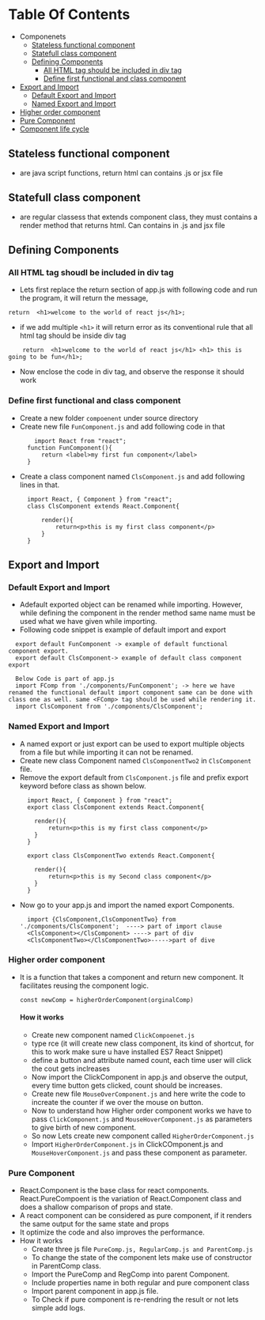 # Table Of Contents

- Componenets
  - [Stateless functional component](#stateless-functional-component)
  - [Statefull class component](#statefull-class-component)
  - [Defining Components](#defining-components)
     - [All HTML tag should be included in div tag](#All-HTML-tag-should-be-included-in-div-tag)
     - [Define first functional and class component](#define-first-functional-and-class-component)
 - [Export and Import](#export-and-import)
    - [Default Export and Import](#default-export-and-import)
    - [Named Export and Import](#named-export-and-import)
 - [Higher order component](#higher-order-component)
 - [Pure Component](#pure-component)
 - [Component life cycle](#component-life-cycle)
## Stateless functional component
- are java script functions, return html can contains .js or jsx file
## Statefull class component
- are regular classess that extends component class, they must contains a render method that returns html. Can contains in .js and jsx file

## Defining Components

### All HTML tag shoudl be included in div tag
- Lets first replace the return section of app.js with following code and run the program, it will return the message,
 ```
 return  <h1>welcome to the world of react js</h1>;
```
- if we add multiple ```<h1>``` it will return error as its conventional rule that all html tag should be inside div tag
```
    return  <h1>welcome to the world of react js</h1> <h1> this is going to be fun</h1>;
```
- Now enclose the code in div tag, and observe the response it should work
### Define first functional and class component
- Create a new folder ```compoenent``` under source directory
- Create new file ```FunComponent.js``` and add following code in that
  ```
      import React from "react";
    function FunComponent(){
        return <label>my first fun component</label>
    }
  ```
- Create a class component named ```ClsComponent.js``` and add following lines in that.
  ```
    import React, { Component } from "react";
    class ClsComponent extends React.Component{
    
        render(){
            return<p>this is my first class component</p>
        }
    }

  ```
## Export and Import
### Default Export and Import
- Adefault exported object can be renamed while importing. However, while defining the component in the render method same name must be used what we have given while importing.
- Following code snippet is example of default import and export
```
  export default FunComponent -> example of default functional component export. 
  export default ClsComponent-> example of default class component export

  Below Code is part of app.js
  import FComp from './components/FunComponent'; -> here we have renamed the functional default import component same can be done with class one as well. same <FComp> tag should be used while rendering it.
  import ClsComponent from './components/ClsComponent';
```

### Named Export and Import
- A named export or just export can be used to export multiple objects from a file but while importing it can not be renamed.
- Create new class Component named ```ClsComponentTwo2``` in ```ClsComponent``` file.
- Remove the export default from ```ClsComponent.js``` file and prefix export keyword before class as shown below.
  ```
    import React, { Component } from "react";
    export class ClsComponent extends React.Component{
    
      render(){
          return<p>this is my first class component</p>
      }
    }
    
    export class ClsComponentTwo extends React.Component{
    
      render(){
          return<p>this is my Second class component</p>
      }
    }
  ```
- Now go to your app.js and import the named export Components.
   ```
     import {ClsComponent,ClsComponentTwo} from './components/ClsComponent';  ----> part of import clause
     <ClsComponent></ClsComponent> ----> part of div
     <ClsComponentTwo></ClsComponentTwo>----->part of dive
   ```
### Higher order component
- It is a function that takes a component and return new component. It facilitates reusing the component logic.
  ```
  const newComp = higherOrderComponent(orginalComp)
  ```
  #### How it works
  - Create new component named ```ClickCompoenet.js```
  - type rce (it will create new class component, its kind of shortcut, for this to work make sure u have installed ES7 React Snippet)
  - define a button and attribute named count, each time user will click the cout gets inclreases
  - Now import the ClickComponent in app.js and observe the output, every time button gets clicked, count should be increases.
  - Create new file ```MouseOverComponent.js``` and here write the code to increate the counter if we over the mouse on button.
  - Now to understand how Higher order component works we have to pass ```ClickComponent.js``` and ```MouseHoverComponent.js```  as parameters to give birth of new component.
  - So now Lets create new component called ```HigherOrderComponent.js```
  - Import ```HigherOrderComponent.js``` in ClickCOmponent.js and ```MouseHoverComponent.js``` and pass these component as parameter.

### Pure Component
- React.Component is the base class for react components. React.PureCompoent is the variation of React.Component class and does a shallow comparison of props and state.
- A react component can be considered as pure component, if it renders the same output for the same state and props
- It optimize the code and also improves the performance.
- How it works
  - Create three js file ```PureComp.js, RegularComp.js and ParentComp.js```
  - To change the state of the component lets make use of constructor in ParentComp class.
  - Import the PureComp and RegComp into parent Component.
  - Include properties name in both regular and pure component class
  - Import parent component in app.js file.
  - To Check if pure component is re-rendring the result or not lets simple add logs.
